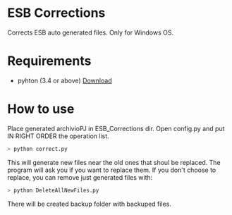 # ESB Corrections
Corrects ESB auto generated files. Only for Windows OS.

# Requirements
- pyhton (3.4 or above) [Download](https://www.python.org/downloads/)

# How to use
Place generated archivioPJ in ESB_Corrections dir. 
Open config.py and put IN RIGHT ORDER the operation list.
```sh
> python correct.py
```

This will generate new files near the old ones that shoul be replaced. The program will ask you if you want to replace them. If you don't choose to replace, you can remove just generated files with:
```sh
> python DeleteAllNewFiles.py
```

There will be created backup folder with backuped files.
